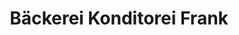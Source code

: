 ---
title: "Bäckerei Konditorei Frank"
url: /sindelfingen/baeckerei-konditorei-frank/
shop: Bäckerei
---